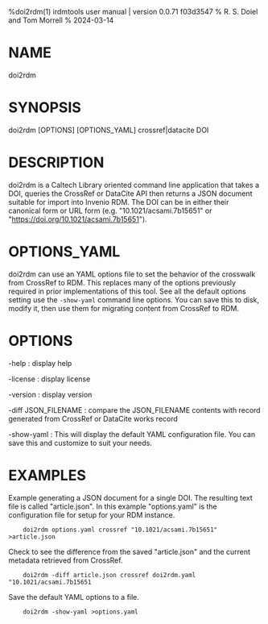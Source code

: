 %doi2rdm(1) irdmtools user manual | version 0.0.71 f03d3547
% R. S. Doiel and Tom Morrell
% 2024-03-14

# NAME

doi2rdm

# SYNOPSIS

doi2rdm [OPTIONS] [OPTIONS_YAML] crossref|datacite DOI

# DESCRIPTION

doi2rdm is a Caltech Library oriented command line application
that takes a DOI, queries the CrossRef or DataCite API then returns a
JSON document suitable for import into Invenio RDM. The DOI can be
in either their canonical form or URL form (e.g. "10.1021/acsami.7b15651" or
"https://doi.org/10.1021/acsami.7b15651").

# OPTIONS_YAML

doi2rdm can use an YAML options file to set the behavior of the
crosswalk from CrossRef to RDM. This replaces many of the options
previously required in prior implementations of this tool. See all the
default options setting use the `-show-yaml` command line
options. You can save this to disk, modify it, then use them for
migrating content from CrossRef to RDM.

# OPTIONS

-help
: display help

-license
: display license

-version
: display version

-diff JSON_FILENAME
: compare the JSON_FILENAME contents with record generated from CrossRef or DataCite works record

-show-yaml
: This will display the default YAML configuration file. You can save this and customize to suit your needs.

# EXAMPLES

Example generating a JSON document for a single DOI. The resulting
text file is called "article.json". In this example "options.yaml"
is the configuration file for setup for your RDM instance.

~~~
	doi2rdm options.yaml crossref "10.1021/acsami.7b15651" >article.json
~~~

Check to see the difference from the saved "article.json" and
the current metadata retrieved from CrossRef.

~~~
	doi2rdm -diff article.json crossref doi2rdm.yaml "10.1021/acsami.7b15651
~~~

Save the default YAML options to a file. 

~~~
	doi2rdm -show-yaml >options.yaml
~~~

